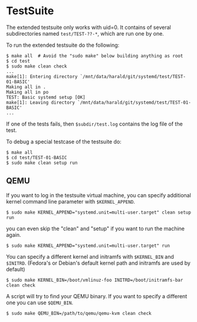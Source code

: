 TestSuite
=========

The extended testsuite only works with uid=0. It contains of several
subdirectories named `test/TEST-??-*`, which are run one by one.

To run the extended testsuite do the following:

    $ make all  # Avoid the "sudo make" below building anything as root
    $ cd test
    $ sudo make clean check
    ...
    make[1]: Entering directory `/mnt/data/harald/git/systemd/test/TEST-01-BASIC'
    Making all in .
    Making all in po
    TEST: Basic systemd setup [OK]
    make[1]: Leaving directory `/mnt/data/harald/git/systemd/test/TEST-01-BASIC'
    ...

If one of the tests fails, then `$subdir/test.log` contains the log
file of the test.

To debug a special testcase of the testsuite do:

    $ make all
    $ cd test/TEST-01-BASIC
    $ sudo make clean setup run

QEMU
----

If you want to log in the testsuite virtual machine, you can specify
additional kernel command line parameter with `$KERNEL_APPEND`.

    $ sudo make KERNEL_APPEND="systemd.unit=multi-user.target" clean setup run

you can even skip the "clean" and "setup" if you want to run the
machine again.

    $ sudo make KERNEL_APPEND="systemd.unit=multi-user.target" run

You can specify a different kernel and initramfs with `$KERNEL_BIN`
and `$INITRD`.  (Fedora's or Debian's default kernel path and
initramfs are used by default)

    $ sudo make KERNEL_BIN=/boot/vmlinuz-foo INITRD=/boot/initramfs-bar clean check

A script will try to find your QEMU binary. If you want to specify a
different one you can use `$QEMU_BIN`.

    $ sudo make QEMU_BIN=/path/to/qemu/qemu-kvm clean check
